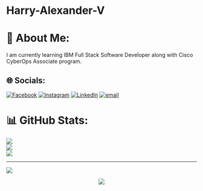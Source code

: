 # Harry-Alexander-V

# 💫 About Me:
I am currently learning IBM Full Stack Software Developer along with Cisco CyberOps Associate program.


## 🌐 Socials:
[![Facebook](https://img.shields.io/badge/Facebook-%231877F2.svg?logo=Facebook&logoColor=white)](https://facebook.com/thevhar) [![Instagram](https://img.shields.io/badge/Instagram-%23E4405F.svg?logo=Instagram&logoColor=white)](https://instagram.com/thevharry) [![LinkedIn](https://img.shields.io/badge/LinkedIn-%230077B5.svg?logo=linkedin&logoColor=white)](https://linkedin.com/in/harryav) [![email](https://img.shields.io/badge/Email-D14836?logo=gmail&logoColor=white)](mailto:vharryalexander@gmail.com) 
# 📊 GitHub Stats:
![](https://github-readme-stats.vercel.app/api?username=thevhar&theme=dark&hide_border=false&include_all_commits=false&count_private=false)<br/>
![](https://github-readme-streak-stats.herokuapp.com/?user=thevhar&theme=dark&hide_border=false)<br/>
![](https://github-readme-stats.vercel.app/api/top-langs/?username=thevhar&theme=dark&hide_border=false&include_all_commits=false&count_private=false&layout=compact)

---
[![](https://visitcount.itsvg.in/api?id=thevhar&icon=0&color=0)](https://visitcount.itsvg.in)

<!-- Proudly created with GPRM ( https://gprm.itsvg.in ) -->

<div align="center">
  <img src="https://profile-counter.glitch.me/Thevhar/count.svg?"  />
</div>

###

